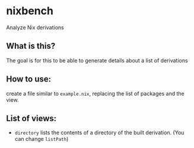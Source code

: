# nixbench
Analyze Nix derivations

## What is this?

The goal is for this to be able to generate details about a list of derivations

## How to use:

create a file similar to `example.nix`, replacing the list of packages and the view.

## List of views:

- `directory` lists the contents of a directory of the built derivation. (You can change `listPath`)
